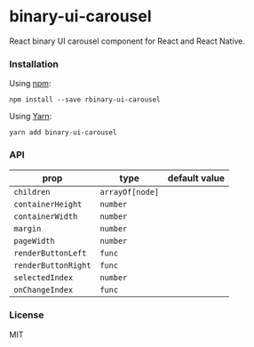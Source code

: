 # binary-ui-carousel

React binary UI carousel component for React and React Native.

### Installation

Using [npm](https://www.npmjs.com/):

```
npm install --save rbinary-ui-carousel
```

Using [Yarn](https://yarnpkg.com/):

```
yarn add binary-ui-carousel
```

### API

prop                | type                       | default value
--------------------|----------------------------|--------------
`children`          | `arrayOf[node]`            |
`containerHeight`   | `number`                   |
`containerWidth`    | `number`                   |
`margin`            | `number`                   |
`pageWidth`         | `number`                   |
`renderButtonLeft`  | `func`                     |
`renderButtonRight` | `func`                     |
`selectedIndex`     | `number`                   |
`onChangeIndex`     | `func`                     |

### License

MIT
